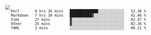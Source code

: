

<a href="https://github.com/anuraghazra/github-readme-stats">
  <img align="left" src="https://github-readme-stats.vercel.app/api?username=kfly8&count_private=true&show_icons=true&theme=calm" />
</a>


<!--START_SECTION:waka-->
```text
Perl       9 hrs 26 mins   █████████████░░░░░░░░░░░░   52.36 % 
Markdown   7 hrs 39 mins   ██████████▓░░░░░░░░░░░░░░   42.46 % 
VimL       27 mins         ▓░░░░░░░░░░░░░░░░░░░░░░░░   02.57 % 
Other      25 mins         ▓░░░░░░░░░░░░░░░░░░░░░░░░   02.36 % 
YAML       2 mins          ░░░░░░░░░░░░░░░░░░░░░░░░░   00.21 % 
```
<!--END_SECTION:waka-->
